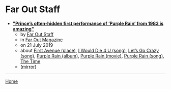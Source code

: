 # Far Out Staff

 - [**"Prince’s often-hidden first performance of ‘Purple Rain’ from 1983 is amazing"**](https://faroutmagazine.co.uk/prince-rare-purple-rain-first-performance/)
    - by [Far Out Staff](../../authors/far-out-staff/index.md)
    - in [Far Out Magazine](https://faroutmagazine.co.uk/)
    - on 21 July 2019
    - about [First Avenue (place)](../../topics/place/first-avenue/index.md), [I Would Die 4 U (song)](../../topics/song/i-would-die-4-u/index.md), [Let’s Go Crazy (song)](../../topics/song/let-s-go-crazy/index.md), [Purple Rain (album)](../../topics/album/purple-rain/index.md), [Purple Rain (movie)](../../topics/movie/purple-rain/index.md), [Purple Rain (song)](../../topics/song/purple-rain/index.md), [The Time](../../topics/the-time/index.md)
    - ([mirror](https://web.archive.org/web/*/https://faroutmagazine.co.uk/prince-rare-purple-rain-first-performance/))

----

[Home](../index.md)
